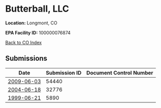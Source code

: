# Butterball, LLC

**Location:** Longmont, CO

**EPA Facility ID:** 100000076874

[Back to CO Index](../../index.md)

## Submissions

| Date | Submission ID | Document Control Number |
|------|--------------|-------------------------|
| [2009-06-03](submissions/54440.md) | 54440 |  |
| [2004-06-18](submissions/32776.md) | 32776 |  |
| [1999-06-21](submissions/5890.md) | 5890 |  |
